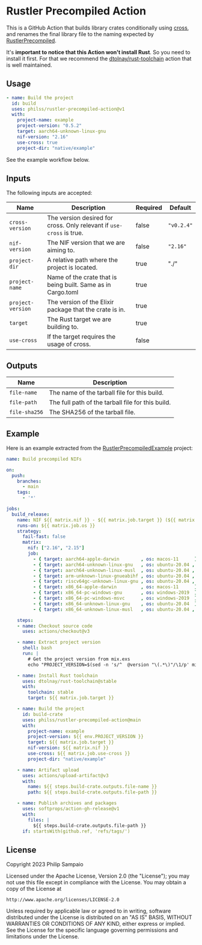 # Rustler Precompiled Action

This is a GitHub Action that builds library crates conditionally using [cross],
and renames the final library file to the naming expected by [RustlerPrecompiled].

It's **important to notice that this Action won't install Rust**. So you need to
install it first. For that we recommend the [dtolnay/rust-toolchain] action that
is well maintained.

## Usage

```yaml
- name: Build the project
  id: build
  uses: philss/rustler-precompiled-action@v1
  with:
    project-name: example
    project-version: "0.5.2"
    target: aarch64-unknown-linux-gnu
    nif-version: "2.16"
    use-cross: true
    project-dir: "native/example"
```

See the example workflow below.

## Inputs

The following inputs are accepted:

| Name              | Description                                                           | Required | Default    |
|-------------------|-----------------------------------------------------------------------|----------|------------|
| `cross-version`   |  The version desired for cross. Only relevant if `use-cross` is true. | false    | `"v0.2.4"` |
| `nif-version`     |  The NIF version that we are aiming to.                               | false    | `"2.16"`   |
| `project-dir`     |  A relative path where the project is located.                        | true     | "./"       |
| `project-name`    |  Name of the crate that is being built. Same as in Cargo.toml         | true     |            |
| `project-version` |  The version of the Elixir package that the crate is in.              | true     |            |
| `target`          |  The Rust target we are building to.                                  | true     |            |
| `use-cross`       |  If the target requires the usage of cross.                           | false    |            |

## Outputs

| Name          | Description                                       |
|---------------|---------------------------------------------------|
| `file-name`   | The name of the tarball file for this build.      |
| `file-path`   | The full path of the tarball file for this build. |
| `file-sha256` | The SHA256 of the tarball file.                   |

## Example

Here is an example extracted from the [RustlerPrecompiledExample] project:

```yaml
name: Build precompiled NIFs

on:
  push:
    branches:
      - main
    tags:
      - '*'

jobs:
  build_release:
    name: NIF ${{ matrix.nif }} - ${{ matrix.job.target }} (${{ matrix.job.os }})
    runs-on: ${{ matrix.job.os }}
    strategy:
      fail-fast: false
      matrix:
        nif: ["2.16", "2.15"]
        job:
          - { target: aarch64-apple-darwin        , os: macos-11      }
          - { target: aarch64-unknown-linux-gnu   , os: ubuntu-20.04 , use-cross: true }
          - { target: aarch64-unknown-linux-musl  , os: ubuntu-20.04 , use-cross: true }
          - { target: arm-unknown-linux-gnueabihf , os: ubuntu-20.04 , use-cross: true }
          - { target: riscv64gc-unknown-linux-gnu , os: ubuntu-20.04 , use-cross: true }
          - { target: x86_64-apple-darwin         , os: macos-11      }
          - { target: x86_64-pc-windows-gnu       , os: windows-2019  }
          - { target: x86_64-pc-windows-msvc      , os: windows-2019  }
          - { target: x86_64-unknown-linux-gnu    , os: ubuntu-20.04  }
          - { target: x86_64-unknown-linux-musl   , os: ubuntu-20.04 , use-cross: true }

    steps:
    - name: Checkout source code
      uses: actions/checkout@v3

    - name: Extract project version
      shell: bash
      run: |
        # Get the project version from mix.exs
        echo "PROJECT_VERSION=$(sed -n 's/^  @version "\(.*\)"/\1/p' mix.exs | head -n1)" >> $GITHUB_ENV

    - name: Install Rust toolchain
      uses: dtolnay/rust-toolchain@stable
      with:
        toolchain: stable
        target: ${{ matrix.job.target }}

    - name: Build the project
      id: build-crate
      uses: philss/rustler-precompiled-action@main
      with:
        project-name: example
        project-version: ${{ env.PROJECT_VERSION }}
        target: ${{ matrix.job.target }}
        nif-version: ${{ matrix.nif }}
        use-cross: ${{ matrix.job.use-cross }}
        project-dir: "native/example"

    - name: Artifact upload
      uses: actions/upload-artifact@v3
      with:
        name: ${{ steps.build-crate.outputs.file-name }}
        path: ${{ steps.build-crate.outputs.file-path }}

    - name: Publish archives and packages
      uses: softprops/action-gh-release@v1
      with:
        files: |
          ${{ steps.build-crate.outputs.file-path }}
      if: startsWith(github.ref, 'refs/tags/')

```

## License

Copyright 2023 Philip Sampaio

Licensed under the Apache License, Version 2.0 (the "License");
you may not use this file except in compliance with the License.
You may obtain a copy of the License at

    http://www.apache.org/licenses/LICENSE-2.0

Unless required by applicable law or agreed to in writing, software
distributed under the License is distributed on an "AS IS" BASIS,
WITHOUT WARRANTIES OR CONDITIONS OF ANY KIND, either express or implied.
See the License for the specific language governing permissions and
limitations under the License.

[cross]: https://github.com/cross-rs/cross
[RustlerPrecompiled]: https://github.com/philss/rustler_precompiled
[RustlerPrecompiledExample]: https://github.com/philss/rustler_precompilation_example 
[dtolnay/rust-toolchain]: https://github.com/dtolnay/rust-toolchain
